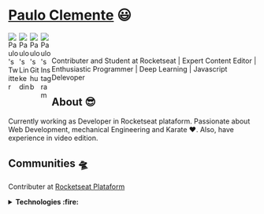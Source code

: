 # <a href="https://www.linkedin.com/in/paulo-clemente-7073657b/">Paulo Clemente</a> :smiley:
 
 <a href="https://twitter.com/pauloclementte">
  <img align="left" alt="Paulo's Twitter" width="22px" src="https://cdn.jsdelivr.net/npm/simple-icons@v3/icons/twitter.svg" />
</a>
<a href="https://www.linkedin.com/in/paulo-clemente-7073657b/">
  <img align="left" alt="Paulo's Linkedin" width="22px" src="https://cdn.jsdelivr.net/npm/simple-icons@v3/icons/linkedin.svg" />
</a>
<a href="https://github.com/pauloclemente">
  <img align="left" alt="Paulo's Github" width="22px" src="https://cdn.jsdelivr.net/npm/simple-icons@v3/icons/github.svg" />
</a>
<a href="https://www.instagram.com/pauloclementte/">
  <img align="left" alt="Paulo's Instagram" width="22px" src="https://cdn.jsdelivr.net/npm/simple-icons@v3/icons/instagram.svg" />
</a>
<br/>
<br/>

Contributer and Student at Rocketseat | Expert Content Editor | 
Enthusiastic Programmer  | Deep Learning | Javascript Delevoper

## About :sunglasses:
Currently working as Developer in Rocketseat plataform. Passionate about Web Development, 
mechanical Engineering and Karate :heart:. Also, have experience in 
video edition.

## Communities 🛸
Contributer at [Rocketseat Plataform](https://rocketseat.com.br)


<details>
  <summary><b>Technologies :fire:</b></summary>
  </br>
      <ul>
        <li>Mobile application development using <b>React Native (Typescript)</b>.</li>
        <li>JavaScript.</li>
        <li>TypeScript.</li>
        <li>Competitive Programming.</li>
        <li>Machine Learning (Loading).</li>
        <li>Deep Learning.</li>
      </ul>    
   </br>
   </br>    
  <ol>  
  <b>Languages and Tools:</b></br></br>

  <code><img height="20" src="https://pytorch.org/assets/images/pytorch-logo.png"></code>
  <code><img height="20" src="https://raw.githubusercontent.com/github/explore/80688e429a7d4ef2fca1e82350fe8e3517d3494d/topics/tensorflow/tensorflow.png"></code>
  <code><img height="20" src="https://raw.githubusercontent.com/github/explore/80688e429a7d4ef2fca1e82350fe8e3517d3494d/topics/typescript/typescript.png"></code>
  <code><img height="20" src="https://raw.githubusercontent.com/github/explore/80688e429a7d4ef2fca1e82350fe8e3517d3494d/topics/javascript/javascript.png"></code>
  <code><img height="20" src="https://raw.githubusercontent.com/github/explore/80688e429a7d4ef2fca1e82350fe8e3517d3494d/topics/react/react.png"></code>
  <code><img height="20" src="https://raw.githubusercontent.com/github/explore/80688e429a7d4ef2fca1e82350fe8e3517d3494d/topics/nodejs/nodejs.png"></code>
  <code><img height="20" src="https://raw.githubusercontent.com/github/explore/80688e429a7d4ef2fca1e82350fe8e3517d3494d/topics/mysql/mysql.png"></code>
  <code><img height="20" src="https://raw.githubusercontent.com/github/explore/80688e429a7d4ef2fca1e82350fe8e3517d3494d/topics/git/git.png"></code>
  <code><img height="20" src="https://raw.githubusercontent.com/github/explore/80688e429a7d4ef2fca1e82350fe8e3517d3494d/topics/terminal/terminal.png"></code>
  </br>
  </br>
  <a href="https://github.com/pauloclemente">
    <img align="center" src="https://github-readme-stats.vercel.app/api/top-langs/?username=pauloclemente&theme=radical&hide=glsl,python" />
  </a>
  </br>
  </br>
  <img src="https://github-readme-stats.vercel.app/api?username=pauloclemente&&show_icons=true&theme=radical&line_height=27&v=5" alt="Ashwani's GitHub Stats" />
  </ol>
  
  </details>

